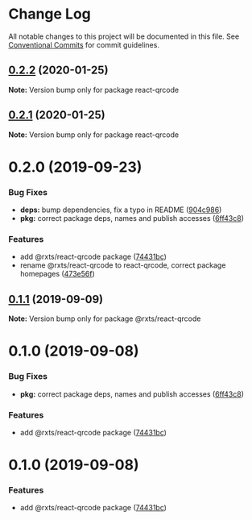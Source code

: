 # Change Log

All notable changes to this project will be documented in this file.
See [Conventional Commits](https://conventionalcommits.org) for commit guidelines.

## [0.2.2](https://github.com/rx-ts/react/compare/react-qrcode@0.2.1...react-qrcode@0.2.2) (2020-01-25)

**Note:** Version bump only for package react-qrcode





## [0.2.1](https://github.com/rx-ts/react/compare/react-qrcode@0.2.0...react-qrcode@0.2.1) (2020-01-25)

**Note:** Version bump only for package react-qrcode





# 0.2.0 (2019-09-23)


### Bug Fixes

* **deps:** bump dependencies, fix a typo in README ([904c986](https://github.com/rx-ts/react/commit/904c986))
* **pkg:** correct package deps, names and publish accesses ([6ff43c8](https://github.com/rx-ts/react/commit/6ff43c8))


### Features

* add @rxts/react-qrcode package ([74431bc](https://github.com/rx-ts/react/commit/74431bc))
* rename @rxts/react-qrcode to react-qrcode, correct package homepages ([473e56f](https://github.com/rx-ts/react/commit/473e56f))





## [0.1.1](https://github.com/rx-ts/react/compare/@rxts/react-qrcode@0.1.0...@rxts/react-qrcode@0.1.1) (2019-09-09)

**Note:** Version bump only for package @rxts/react-qrcode





# 0.1.0 (2019-09-08)


### Bug Fixes

* **pkg:** correct package deps, names and publish accesses ([6ff43c8](https://github.com/rx-ts/react/commit/6ff43c8))


### Features

* add @rxts/react-qrcode package ([74431bc](https://github.com/rx-ts/react/commit/74431bc))





# 0.1.0 (2019-09-08)


### Features

* add @rxts/react-qrcode package ([74431bc](https://github.com/rx-ts/react/commit/74431bc))
